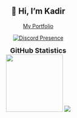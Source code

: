 <div align="center">
  <h2>👋 Hi, I’m Kadir</h2>
  
  [My Portfolio](https://encoderpie.github.io/)
  
  [![Discord Presence](https://lanyard.cnrad.dev/api/583353336519065601)](https://discord.com/users/583353336519065601)
  
  
  <summary style="font-weight: bold; font-size: 18px">GitHub Statistics</summary>
  <img src="https://github-readme-stats.vercel.app/api?username=encoderpie&show_icons=true&theme=midnight-purple" width="%100" height="150px" />

  <img src="https://github-readme-stats.vercel.app/api/top-langs/?username=encoderpie&show_icons=true&layout=compact&theme=dark" />
    
</div>
